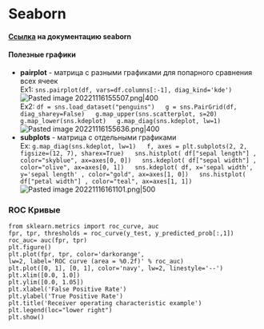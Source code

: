 # Seaborn  
#### [Cсылка](https://seaborn.pydata.org/examples/index.html) на документацию seaborn  
  
#### Полезные графики  
- **pairplot** - матрица с разными графиками для попарного сравнения всех ячеек  
Ex1: `sns.pairplot(df, vars=df.columns[:-1], diag_kind='kde')`  
![Pasted image 20221116155507.png|400](https://github.com/PolkaDott/Data-Science-Summaries/blob/main/Python%20в%20data%20science/attachments/Pasted%20image%2020221116155507.png?raw=true)  
Ex2: ```df = sns.load_dataset("penguins")  
g = sns.PairGrid(df, diag_sharey=False)  
g.map_upper(sns.scatterplot, s=20)  
g.map_lower(sns.kdeplot)  
g.map_diag(sns.kdeplot, lw=1)```  
![Pasted image 20221116155636.png|400](https://github.com/PolkaDott/Data-Science-Summaries/blob/main/Python%20в%20data%20science/attachments/Pasted%20image%2020221116155636.png?raw=true)  
- **subplots** - матрица с отдельными графиками  
Ex: ```g.map_diag(sns.kdeplot, lw=1)  
f, axes = plt.subplots(2, 2, figsize=(12, 7), sharex=True)  
sns.histplot( df["sepal length"] , color="skyblue", ax=axes[0, 0])  
sns.kdeplot( df["sepal width"] , color="olive", ax=axes[0, 1])  
sns.kdeplot( df, x='sepal width', y='sepal length' , color="gold", ax=axes[1, 0])  
sns.histplot( df["petal width"] , color="teal", ax=axes[1, 1])```  
![Pasted image 20221116161101.png|500](https://github.com/PolkaDott/Data-Science-Summaries/blob/main/Python%20в%20data%20science/attachments/Pasted%20image%2020221116161101.png?raw=true)  
  
### ROC Кривые  
  
```  
from sklearn.metrics import roc_curve, auc   
fpr, tpr, thresholds = roc_curve(y_test, y_predicted_prob[:,1])   
roc_auc= auc(fpr, tpr)   
plt.figure()   
plt.plot(fpr, tpr, color='darkorange',           
lw=2, label='ROC curve (area = %0.2f)' % roc_auc)   
plt.plot([0, 1], [0, 1], color='navy', lw=2, linestyle='--')   
plt.xlim([0.0, 1.0])   
plt.ylim([0.0, 1.05])   
plt.xlabel('False Positive Rate')   
plt.ylabel('True Positive Rate')   
plt.title('Receiver operating characteristic example')   
plt.legend(loc="lower right")   
plt.show()  
```  
